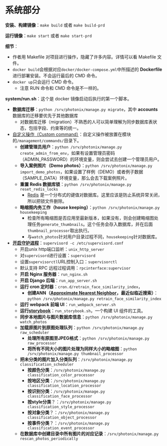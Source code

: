 # 系统部分

**安装、构建镜像**：`make build` 或者 `make build-prd`

**运行镜像**：`make start` 或者 `make start-prd`

**细节**：

- 作者用 Makefile 对项目进行操作，隐藏了许多内容。详情可以看 Makefile 文件。
- `docker build`会根据对应`docker/docker-compose.yml`中所描述的 **Dockerfile** 进行部署安装。不会运行最后的 CMD 命令。
- `docker up`只会运行 CMD 命令。
  - 注意 RUN 命令和 CMD 命令是不一样的。

**system/run.sh**：这个是 docker 镜像启动后执行的第一个脚本。

- **数据库迁移**：`python /srv/photonix/manage.py migrate`，其中 **accounts** 数据库的迁移要优先于其他数据库
  - 对数据库迁移（migration）不熟悉的人可以简单理解为同步数据库表状态，包括字段、约束等的统一。
- [自定义操作（Custom command）](https://docs.djangoproject.com/en/4.0/howto/custom-management-commands/)：自定义操作被放置在模块的`/management/commands/`目录下。
  - **创建管理员用户**：`python /srv/photonix/manage.py create_admin_from_env`，如果有设置管理员密码（ADMIN_PASSWORD）的环境变量，则会尝试去创建一个管理员用户。
  - **导入案例照片（Demo photos）**：`python /srv/photonix/manage.py import_demo_photos`，如果设置了样例（DEMO）或者例子数据（SAMPLE_DATA）环境变量，那么会去下载案例照片。
  - **重置 Redis 数据库锁**：`python /srv/photonix/manage.py reset_redis_locks`
    - [Redis](https://redis.io/) 是一个分布式的键值对数据库。这里应该是防止系统异常关闭，所以把锁文件删除。
  - **略缩图内务工作（house keeping）**：`python /srv/photonix/manage.py housekeeping`
    - 检查所有略缩图是否应用至最新版本，如果没有，则会创建略缩图处理任务`generate_thumbnails`。这个任务会存入数据库，并在后面`thumbnail_processor`取出执行。
    - 与`watch_photos`针对用户目录过程不同，`housekeeping`针对数据库。
- [**开启守护进程**](http://supervisord.org/introduction.html)：`supervisord -c /etc/supervisord.conf`
  - 开启unix http端口监听：`unix_http_server`
  - 对`supervisord`进行设置：`supervisord`
  - 设置`supervisorctl`URL控制入口：`supervisorctl`
  - 默认支持 RPC 远程过程调用：`rpcinterface:supervisor`
  - **开启 Nginx 服务器**：`run_nginx.sh`
  - **开启 Django 后端**：`run_app_server.sh`
  - **运行 cron 定时器**：`cron.d/retrain_face_similarity_index`，
    - **创建ANN（[Approximate Nearest Neighbor](https://arxiv.org/abs/1806.09823)，最近似临近搜索）**：`python /srv/photonix/manage.py retrain_face_similarity_index`
  - **运行 webpack 前端 UI**：`run_webpack_server.sh`
  - **运行[storybook](https://storybook.js.org/)**：`run_storybook.sh`，一个构建 UI 组件的工具。
  - **同步本地图片与图片数据库信息**：`python /srv/photonix/manage.py watch_photos`
  - **加载原图片到原图处理队列**：`python /srv/photonix/manage.py raw_scheduler`
    - **处理所有原图至JPEG格式**：`python /srv/photonix/manage.py raw_processor`
    - **将所有不同大小的图片处理为同样大小的略缩图**：`python /srv/photonix/manage.py thumbnail_processor`
  - **把未分类的图片加入分类队列**：`/srv/photonix/manage.py classification_scheduler`
    - **按颜色分类**：`/srv/photonix/manage.py classification_color_processor`
    - **按地区分类**：`/srv/photonix/manage.py classification_location_processor`
    - **按识别分类**：`/srv/photonix/manage.py classification_face_processor`
    - **按style分类**？：`/srv/photonix/manage.py classification_style_processor`
    - **按对象分类**？：`/srv/photonix/manage.py classification_object_processor`
    - **按事件分类**？：`/srv/photonix/manage.py classification_event_processor`
  - **在数据库中创建目录中所有图片的对应记录**：`/srv/photonix/manage.py rescan_photos_periodically`

